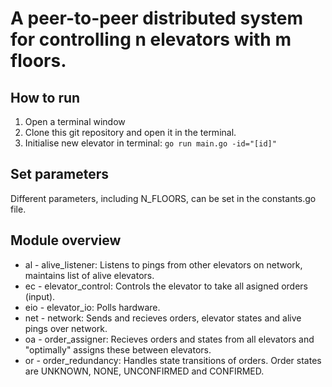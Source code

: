 # A peer-to-peer distributed system for controlling n elevators with m floors. 

## How to run
1. Open a terminal window
2. Clone this git repository and open it in the terminal. 
3. Initialise new elevator in terminal:
`go run main.go -id="[id]"`

## Set parameters
Different parameters, including N_FLOORS, can be set in the constants.go file. 

## Module overview

* al    - alive_listener:	Listens to pings from other elevators on network, maintains list of alive elevators.
* ec	- elevator_control:	Controls the elevator to take all asigned orders (input).
* eio	- elevator_io:		Polls hardware.
* net	- network:		Sends and recieves orders, elevator states and alive pings over network.
* oa	- order_assigner:	Recieves orders and states from all elevators and "optimally" assigns these between elevators.
* or	- order_redundancy:	Handles state transitions of orders. Order states are UNKNOWN, NONE, UNCONFIRMED and CONFIRMED.
  
  
